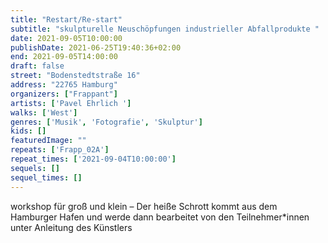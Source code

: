 ```yaml
---
title: "Restart/Re-start"
subtitle: "skulpturelle Neuschöpfungen industrieller Abfallprodukte "
date: 2021-09-05T10:00:00
publishDate: 2021-06-25T19:40:36+02:00
end: 2021-09-05T14:00:00
draft: false
street: "Bodenstedtstraße 16"
address: "22765 Hamburg"
organizers: ["Frappant"]
artists: ['Pavel Ehrlich ']
walks: ['West']
genres: ['Musik', 'Fotografie', 'Skulptur']
kids: []
featuredImage: ""
repeats: ['Frapp_02A']
repeat_times: ['2021-09-04T10:00:00']
sequels: []
sequel_times: []
---
```


workshop für groß und klein – Der heiße Schrott kommt aus dem Hamburger Hafen und werde dann bearbeitet von den Teilnehmer\*innen unter Anleitung des Künstlers